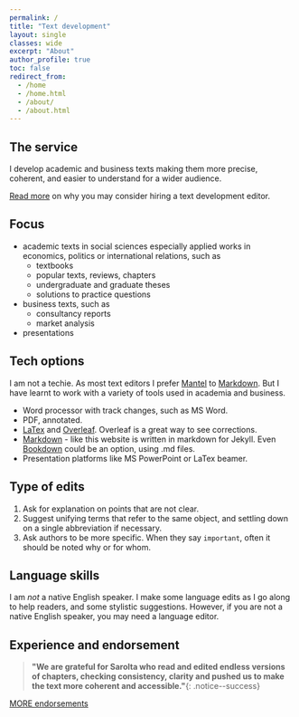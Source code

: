 ```yaml
---
permalink: /
title: "Text development"
layout: single
classes: wide
excerpt: "About"
author_profile: true
toc: false
redirect_from:
  - /home
  - /home.html
  - /about/
  - /about.html
---
```





## The service

I develop academic and business texts making them more precise, coherent, and easier to understand for a wider audience.

[Read more](whydevelop) on why you may consider hiring a text development editor. 

## Focus

* academic texts in social sciences especially applied works in economics, politics or international relations, such as
	* textbooks
	* popular texts, reviews, chapters
	* undergraduate and graduate theses
	* solutions to practice questions
* business texts, such as 
	* consultancy reports
	* market analysis
* presentations	

## Tech options
I am not a techie. As most text editors I prefer [Mantel](https://en.wikipedia.org/wiki/Hilary_Mantel) to [Markdown](https://en.wikipedia.org/wiki/Markdown). But I have learnt to work with a variety of tools used in academia and business. 

* Word processor with track changes, such as MS Word.
* PDF, annotated.
* [LaTex](https://www.latex-project.org/) and [Overleaf](www.overleaf.com). Overleaf is a great way to see corrections.  
* [Markdown](https://en.wikipedia.org/wiki/Markdown) - like this website is written in markdown for Jekyll. Even [Bookdown](https://bookdown.org/yihui/bookdown/) could be an option, using .md files.  
* Presentation platforms like MS PowerPoint or LaTex beamer.


## Type of edits
1. Ask for explanation on points that are not clear. 
2. Suggest unifying terms that refer to the same object, and settling down on a single abbreviation if necessary. 
3. Ask authors to be more specific. When they say `important`, often it should be noted why or for whom.


## Language skills

I am *not* a native English speaker. I make some language edits as I go along to help readers, and some stylistic suggestions.  However, if you are not a native English speaker, you may need a language editor.  


## Experience and endorsement

>**"We are grateful for Sarolta who read and edited endless versions of chapters, checking consistency, clarity and pushed us to make the text more coherent and accessible."**{: .notice--success}

[MORE endorsements](endorsements)


